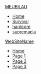 <nav class="navbar navbar-default">
     <div class="container-fluid">
         <div class="navbar-header"> <a class="navbar-brand" href="#">MEUBILAU</a> 
         </div>
         <ul class="nav navbar-nav">
             <li class="active"><a href="#">Home</a>
             </li>
             <li><a href="#">Survival</a>
             </li>
             <li><a href="#">hardcore</a>
             </li>
             <li><a href="#">supremacia</a>
             </li>
         </ul>
     </div>
 </nav>
<nav class="navbar navbar-default">
     <div class="container-fluid">
         <div class="navbar-header"> <a class="navbar-brand" href="#">WebSiteName</a> 
         </div>
         <ul class="nav navbar-nav">
             <li class="active"><a href="#">Home</a>
             </li>
             <li><a href="#">Page 1</a>
             </li>
             <li><a href="#">Page 2</a>
             </li>
             <li><a href="#">Page 3</a>
             </li>
         </ul>
     </div>
 </nav>
